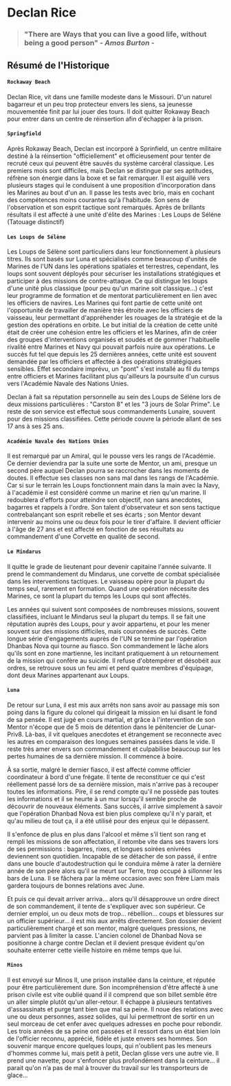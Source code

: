 # Declan Rice

> ### "There are Ways that you can live a good life, without being a good person" *- Amos Burton -*
>

## Résumé de l'Historique

#### `Rockaway Beach`

Declan Rice, vit dans une famille modeste dans le Missouri. D'un naturel bagarreur et un peu trop protecteur envers les siens, sa jeunesse mouvementée finit par lui jouer des tours. Il doit quitter Rokaway Beach pour entrer dans un centre de réinsertion afin d'échapper à la prison.

#### `Springfield`

Après Rokaway Beach, Declan est incorporé à Sprinfield, un centre militaire destiné à la réinsertion "officiellement" et officieusement pour tenter de recruté ceux qui peuvent être sauvés du système carcéral classique. Les premiers mois sont difficiles, mais Declan se distingue par ses aptitudes, réfrène son énergie dans la boxe et se fait remarquer. Il est aiguillé vers plusieurs stages qui le conduisent à une proposition d'incorporation dans les Marines au bout d'un an. Il passe les tests avec brio, mais en cochant des compétences moins courantes qu'à l'habitude. Son sens de l'observation et son esprit tactique sont remarqués. Après de brillants résultats il est affecté à une unité d'élite des Marines : Les Loups de Séléne (Tatouage distinctif)

#### `Les Loups de Sélène`

Les Loups de Sélène sont particuliers dans leur fonctionnement à plusieurs titres. Ils sont basés sur Luna et spécialisés comme beaucoup d'unités de Marines de l'UN dans les opérations spatiales et terrestres, cependant, les loups sont souvent déployés pour sécuriser les installations stratégiques et participer à des missions de contre-attaque. Ce qui distingue les loups d'une unité plus classique (pour peu qu'un marine soit classique...) c'est leur programme de formation et de mentorat particulièrement en lien avec les officiers de navires. Les Marines qui font partie de cette unité ont l'opportunité de travailler de manière très étroite avec les officiers de vaisseau, leur permettant d'appréhender les rouages de la stratégie et de la gestion des opérations en orbite. Le but initial de la création de cette unité était de créer une cohésion entre les officiers et les Marines, afin de créer des groupes d'interventions organisés et soudés et de gommer l'habituelle rivalité entre Marines et Navy qui pouvait parfois nuire aux opérations. Le succès fut tel que depuis les 25 dernières années, cette unité est souvent demandée par les officiers et affectée à des opérations stratégiques sensibles. Effet secondaire imprévu, un "pont" s'est installé au fil du temps entre officiers et Marines facilitant plus qu'ailleurs la poursuite d'un cursus vers l'Académie Navale des Nations Unies.

Declan à fait sa réputation personnelle au sein des Loups de Séléne lors de deux missions particulières : "Carston 8" et les "3 jours de Solar Prime". Le reste de son service est effectué sous commandements Lunaire, souvent pour des missions classifiées. Cette période couvre la période allant de ses 17 ans à ses 25 ans.

#### `Académie Navale des Nations Unies`

Il est remarqué par un Amiral, qui le pousse vers les rangs de l'Académie. Ce dernier deviendra par la suite une sorte de Mentor, un ami, presque un second père auquel Declan pourra se raccrocher dans les moments de doutes. Il effectue ses classes non sans mal dans les rangs de l'Académie. Car si sur le terrain les Loups fonctionnent main dans la main avec la Navy, à l'académie il est considéré comme un marine et rien qu'un marine. Il redoublera d'efforts pour atteindre son objectif, non sans anecdotes, bagarres et rappels à l'ordre. Son talent d'observateur et son sens tactique contrebalançant son esprit rebelle et ses écarts ; son Mentor devant intervenir au moins une ou deux fois pour le tirer d'affaire. Il devient officier à l'âge de 27 ans et est affecté en fonction de ses résultats au commandement d'une Corvette en qualité de second. 

#### `Le Mindarus`

Il quitte le grade de lieutenant pour devenir capitaine l'année suivante. Il prend le commandement du Mindarus, une corvette de combat spécialisée dans les interventions tactiques. Le vaisseau opère pour la plupart du temps seul, rarement en formation. Quand une opération nécessite des Marines, ce sont la plupart du temps les Loups qui sont affectés.

Les années qui suivent sont composées de nombreuses missions, souvent classifiées, incluant le Mindarus seul la plupart du temps. Il se fait une réputation auprès des Loups, pour y avoir appartenu, et pour les mener souvent sur des missions difficiles, mais couronnées de succès. Cette longue série d'engagements auprès de l'UN se termine par l'opération Dhanbas Nova qui tourne au fiasco. Son commandement le lâche alors qu'ils sont en zone martienne, les incitant pratiquement à un retournement de la mission qui confère au suicide. Il refuse d'obtempérer et désobéit aux ordres, se retrouve sous un feu ami et perd quatre membres d'équipage, dont deux Marines appartenant aux Loups.

#### `Luna`

De retour sur Luna, il est mis aux arrêts non sans avoir au passage mis son poing dans la figure du colonel qui dirigeait la mission en lui disant le fond de sa pensée. Il est jugé en cours martial, et grâce à l'intervention de son Mentor n'écope que de 5 mois de détention dans le pénitencier de Lunar-Priv8. Là-bas, il vit quelques anecdotes et étrangement se reconnecte avec les autres en comparaison des longues semaines passées dans le vide. Il reste très amer envers son commandement et culpabilise beaucoup sur les pertes humaines de sa dernière mission. Il commence à boire.

À sa sortie, malgré le dernier fiasco, il est affecté comme officier coordinateur à bord d'une frégate. Il tente de reconstituer ce qui c'est réellement passé lors de sa dernière mission, mais n'arrive pas à recouper toutes les informations. Pire, il se rend compte qu'il ne possède pas toutes les informations et il se heurte à un mur lorsqu'il semble proche de découvrir de nouveaux éléments. Sans succès, il arrive simplement à savoir que l'opération Dhanbad Nova est bien plus complexe qu'il n'y parait, et qu'au milieu de tout ça, il a été utilisé pour des enjeux qui le dépassent.

Il s'enfonce de plus en plus dans l'alcool et même s’il tient son rang et rempli les missions de son affectation, il retombe vite dans ses travers lors de ses permissions : bagarres, rixes, et longues soirées enivrées deviennent son quotidien. Incapable de se détacher de son passé, il entre dans une boucle d'autodestruction qui le conduira même à rater la dernière année de son père alors qu'il se meurt sur Terre, trop occupé à sillonner les bars de Luna. Il se fâchera par la même occasion avec son frère Liam mais gardera toujours de bonnes relations avec June.

Et puis ce qui devait arriver arriva... alors qu'il désapprouve un ordre direct de son commandement, il tente de s'expliquer avec son supérieur. Ce dernier emploi, un ou deux mots de trop... rébellion... coups et blessures sur un officier supérieur... il est mis aux arrêts directement. Son dossier devient particulièrement chargé et son mentor, malgré quelques pressions, ne parvient pas à limiter la casse. L'ancien colonel de Dhanbad Nova se positionne à charge contre Declan et il devient presque évident qu'on souhaite enterrer cette vieille histoire en même temps que lui. 

#### `Minos`

Il est envoyé sur Minos II, une prison installée dans la ceinture, et réputée pour être particulièrement dure. Son incompréhension d'être affecté à une prison civile est vite oublié quand il il comprend que son billet semble être un aller simple plutôt qu'un aller-retour. Il échappe à plusieurs tentatives d'assassinats et purge tant bien que mal sa peine. Il noue des relations avec une ou deux personnes, assez solides, qui lui permettront de sortir en un seul morceau de cet enfer avec quelques adresses en poche pour rebondir. Les trois années de sa peine ont passées et il ressort dans un état bien loin de l'officier reconnu, apprécié, fidèle et juste envers ses hommes. Son souvenir marque encore quelques loups, qui n'oublient pas les meneurs d'hommes comme lui, mais petit à petit, Declan glisse vers une autre vie. Il prend une navette, pour s'enfoncer plus profondément dans la ceinture... il parait qu'on n’a pas de mal à trouver du travail sur les transporteurs de glace...

